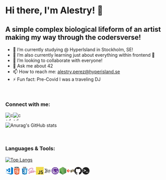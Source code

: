 # Hi there, I'm Alestry! 👋 

## A simple complex biological lifeform of an artist making my way through the codersverse!
- 🔭 I’m currently studying @ HyperIsland in Stockholm, SE!
- 🌱 I’m also currently learning just about everything within frontend 🤣
- 👯 I’m looking to collaborate with everyone!
- 💬 Ask me about 42
- 📫 How to reach me: alestry.perez@hyperisland.se
- ⚡ Fun fact: Pre-Covid I was a traveling DJ

<br />

### Connect with me:

<img align="left" alt="codeSTACKr | LinkedIn" width="24" height="24" src="https://cdn.jsdelivr.net/npm/simple-icons@v3/icons/linkedin.svg" />
<img align="left" alt="codeSTACKr | Instagram" width="24" height="24" src="https://cdn.jsdelivr.net/npm/simple-icons@v3/icons/instagram.svg" />

<br />

![Anurag's GitHub stats](https://github-readme-stats.vercel.app/api?username=alestry-perez&theme=default_icons=true)

<br />

### Languages & Tools:

[![Top Langs](https://github-readme-stats.vercel.app/api/top-langs/?username=alestry-perez&layout=compact)](https://github.com/alestry-perez/github-readme-stats)

<img align="left" alt="Visual Studio Code" width="24" height="24" src="https://raw.githubusercontent.com/github/explore/80688e429a7d4ef2fca1e82350fe8e3517d3494d/topics/visual-studio-code/visual-studio-code.png" />
<img align="left" alt="HTML5" width="24" height="24" src="https://raw.githubusercontent.com/github/explore/80688e429a7d4ef2fca1e82350fe8e3517d3494d/topics/html/html.png" />
<img align="left" alt="CSS3" width="24" height="24"  src="https://raw.githubusercontent.com/github/explore/80688e429a7d4ef2fca1e82350fe8e3517d3494d/topics/css/css.png" />
<img align="left" alt="Sass" width="24" height="24" src="https://raw.githubusercontent.com/github/explore/80688e429a7d4ef2fca1e82350fe8e3517d3494d/topics/sass/sass.png" />
<img align="left" alt="JavaScript" width="24" height="24" src="https://raw.githubusercontent.com/github/explore/80688e429a7d4ef2fca1e82350fe8e3517d3494d/topics/javascript/javascript.png" />
<img align="left" alt="Haskell" width="24" height="24"  src="https://raw.githubusercontent.com/github/explore/80688e429a7d4ef2fca1e82350fe8e3517d3494d/topics/haskell/haskell.png" />
<img align="left" alt="Gatsby" width="24" height="24"  src="https://raw.githubusercontent.com/github/explore/e94815998e4e0713912fed477a1f346ec04c3da2/topics/gatsby/gatsby.png" />
<img align="left" alt="Node.js" width="24" height="24"  src="https://raw.githubusercontent.com/github/explore/80688e429a7d4ef2fca1e82350fe8e3517d3494d/topics/nodejs/nodejs.png" />
<img align="left" alt="Git" width="24" height="24"  src="https://raw.githubusercontent.com/github/explore/80688e429a7d4ef2fca1e82350fe8e3517d3494d/topics/git/git.png" />
<img align="left" alt="GitHub" width="24" height="24" src="https://raw.githubusercontent.com/github/explore/78df643247d429f6cc873026c0622819ad797942/topics/github/github.png" />
<img align="left" alt="Terminal" width="24" height="24"  src="https://raw.githubusercontent.com/github/explore/80688e429a7d4ef2fca1e82350fe8e3517d3494d/topics/terminal/terminal.png" />

